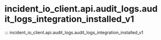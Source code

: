 # incident_io_client.api.audit_logs.audit_logs_integration_installed_v1

::: incident_io_client.api.audit_logs.audit_logs_integration_installed_v1
